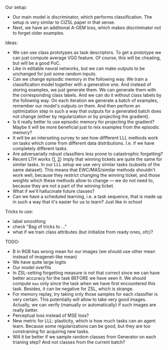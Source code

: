Our setup:
- Our main model is discriminator, which performs classification. The setup is very similar to CIZSL paper in that sense.
- Next, we have an additional A-GEM loss, which makes discriminator not to forget older examples.

Ideas:
- We can use class prototypes as task descriptors. To get a prototype we can just compute average VGG feature. Of course, this will be cheating, but will be a good PoC.
- Like in editable neural networks, but we can make outputs to be unchanged for just some random inputs.
- Can we change episodic memory in the following way. We train a classification model together with a generative one. And instead of storing examples, we just generate them. We can generate them with the corresponding class labels. And we can do it without class labels by the following way. On each iteration we generate a batch of examples, remember our model's outputs on them. And then perform an optimization step in such a way that outputs for a generated batch does not change (either by regularization or by projecting the gradient).
- Is it really better to use episodic memory for projecting the gradient? Maybe it will be more beneficial just to mix examples from the episodic memory?
- It will be an interseting survey to see how diffferent LLL methods work on tasks which come from different data distributions. I.e. if we have completely different tasks.
- Are adversarially robust classifiers less prone to catastrophic forgetting?
- Recent LTH works ([1](https://arxiv.org/abs/1905.07785), [2](https://ieeexplore.ieee.org/stamp/stamp.jsp?tp=&arnumber=8852405&tag=1)) imply that winning tickets are quite the same for similar tasks. In our LLL setup we use very similar tasks (subsets of the same dataset). This means that EWC/MAS/similar methods shouldn't work well, because they restrict changing the winning ticket, and those weights which these methods allow to change — we do not need to, because they are not a part of the winning ticket.
- What if we'll hallucinate future classes?
- Can we have a scheduled learning, i.e. a task sequence, that is made up in such a way that it's easier for us to learn? Just like in school

Tricks to use:
- label smoothing
- check "Bag of tricks to ..."
- what if we train class attributes (but initialize from ready ones, ofc)?

TODO:
- B in RGB has wrong mean for our images (we should use other mean instead of imagenet-like mean)
- We have quite large logits
- Our model overfits
- In ZSL-setting forgetting measure is not that correct since we can have better accuracy for the task BEFORE we have seen it. We should compute `max` only since the task when we have first encountered this task. Besides, it can be negative for ZSL, which is strange.
- For memory replay, try taking only those samples for each classifier is very certain. This potentially will allow to take very good images. Actually, we can verify (manually or automatically) if such images are really better.
- Perceptual loss instead of MSE loss?
- New metric for LLL: plasticity, which is how much tasks can an agent learn. Because some regularizations can be good, but they are too constraining for acquiring new tasks.
- Will it be better if we sample random classes from Generator on each trianing step? And not classes from the current batch?

